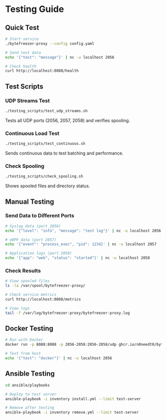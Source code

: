 # Testing Guide

## Quick Test

```bash
# Start service
./bytefreezer-proxy --config config.yaml

# Send test data
echo '{"test": "message"}' | nc -u localhost 2056

# Check health
curl http://localhost:8088/health
```

## Test Scripts

### UDP Streams Test
```bash
./testing_scripts/test_udp_streams.sh
```
Tests all UDP ports (2056, 2057, 2058) and verifies spooling.

### Continuous Load Test
```bash
./testing_scripts/test_continuous.sh
```
Sends continuous data to test batching and performance.

### Check Spooling
```bash
./testing_scripts/check_spooling.sh
```
Shows spooled files and directory status.

## Manual Testing

### Send Data to Different Ports
```bash
# Syslog data (port 2056)
echo '{"level": "info", "message": "test log"}' | nc -u localhost 2056

# eBPF data (port 2057)  
echo '{"event": "process_exec", "pid": 1234}' | nc -u localhost 2057

# Application logs (port 2058)
echo '{"app": "web", "status": "started"}' | nc -u localhost 2058
```

### Check Results
```bash
# View spooled files
ls -la /var/spool/bytefreezer-proxy/

# Check service metrics
curl http://localhost:8088/metrics

# View logs
tail -f /var/log/bytefreezer-proxy/bytefreezer-proxy.log
```

## Docker Testing

```bash
# Run with Docker
docker run -p 8088:8088 -p 2056-2058:2056-2058/udp ghcr.io/n0needt0/bytefreezer-proxy:latest

# Test from host
echo '{"test": "docker"}' | nc -u localhost 2056
```

## Ansible Testing

```bash
cd ansible/playbooks

# Deploy to test server
ansible-playbook -i inventory install.yml --limit test-server

# Remove after testing
ansible-playbook -i inventory remove.yml --limit test-server
```
